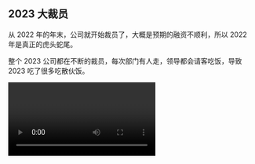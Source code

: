## 2023 大裁员

从 2022 年的年末，公司就开始裁员了，大概是预期的融资不顺利，所以 2022 年是真正的虎头蛇尾。

整个 2023 公司都在不断的裁员，每次部门有人走，领导都会请客吃饭，导致 2023 吃了很多吃散伙饭。

<video controls src="https://90s.oss-cn-hangzhou.aliyuncs.com/videos/%E6%95%A3%E4%BC%99%E9%A5%AD.mov" />

新加入我们部门的智明，之前是其他项目的组长，他说他是挨个送走部门的人的，散伙饭都吃胖了。

整个 2023 年是非常焦虑的，毕竟女儿刚出生，彼时还有车贷，车位也借了点钱，加上每月的房贷，四重压力集中一起。

每次新一轮裁员都担心有自己，此时并不是只有我们公司裁员，是整个互联网都在裁员，所以对于裁员后的工作情况很不乐观。

前面几轮裁员公司还能立刻赔偿 N + 1，最后两轮大裁员公司都没钱支付赔偿金了。都是以欠条的方式协商裁员，所以后面很多同事去劳动仲裁。（2024 年 12 月 26 日，也就是今天，森斌的赔偿款到账了，恭喜！）

好在我最终幸运的留下来了，我觉得是因为森斌主动申请离职（因为当时说主动申请的也有赔偿）导致我被留下来了。森斌是前端组的老员工且几乎所有模块都是之前他在负责的，我们都后面进来的都属于新人。

森斌出于对公司的失望以及个人的未来规划，觉得此时走对他是有最有益的。他的年份较久，N+1 比较可观。且他希望找个离家近一点的工作。所以他主动申请离职，前端部门最终留我。其他几位前端小伙伴在前面几轮裁员已经走了。

![](./2023/hsb.jpeg)
<Tip>记录一下曾经要好的小伙伴</Tip>

最终幸存的我，顺利的将车贷和车位的借款都还清了。所以无论如何，都要感谢公司，没有彻底垮掉，让我陷入困境。

2023 年年底，我们少数留下的几位员工，都进行了减薪，好在是可以保底 2W。（如果工资不足两万的保留原样，超过两万的按八折计算，但是保底 2W）。

整个裁员减薪的震荡就算落幕了，留下的人负重前行，因为要承接离职的人的所有事情，且公司还要赚钱赔偿给离职的同学。

来，说个好消息，我姐姐的房子终于落成搬迁了。

她们的拆迁房真的是费劲周折，前后等了 10 年，还是那句话，结果是好的，过程曲折了一些。 她们盖了 6 层楼的独栋洋房，有电梯。终于不用一家人反反复复的租房，搬迁了。

而且房子的位置非常好，学校包围，交通便利，我们都非常替她开心。

我们国庆回家刚好参加了乔迁宴，几乎所有堂兄弟姐妹都聚齐了。

![](./2023/1.jpeg)

2023 在整个互联网笼罩着阴郁气息的情况下，唯独我的宝贝女儿按部就班的成长起来了。

从刚开始在地上爬，然后扶着走路，到自己能走，这一年的变化太大了。

### 一月

还是个只会吃手手的小宝宝。

<HiVideo controls src="https://90s.oss-cn-hangzhou.aliyuncs.com/videos/yue-01.mov" />

### 二月

可以靠着玩了。

<Pictures>
<img loading="lazy" src="./2023/yue-02.jpeg" />
<img loading="lazy" src="./2023/yue-02-a.jpeg" />
</Pictures>

### 三月

迎来了一百天，也是在这天断奶的（不是彻底断，是让她接受奶瓶），那天折腾了好久。宝宝肚子从早上饿到下午，就是不碰奶嘴，给她奶嘴就大哭。最终实在饿得不行了，才开始喝奶。把大家心疼得不行。

![](./2023/yue-03.jpeg)

百日之后变化就特别快，也可以方便的带出去玩了。

<Pictures>
<img loading="lazy" src="./2023/yue-03a.jpeg" />
<img loading="lazy" src="./2023/yue-03b.jpeg" />
<img loading="lazy" src="./2023/yue-03c.jpeg" />
</Pictures>

### 四月

已经可以自己坐着了

<Pictures>
<img loading="lazy" src="./2023/yue-04a.jpeg" />
<img loading="lazy" src="./2023/yue-04b.jpeg" />
<img loading="lazy" src="./2023/yue-04c.jpeg" />
</Pictures>

带去做半周岁的体检，一切正常

<HiVideo controls src="https://90s.oss-cn-hangzhou.aliyuncs.com/videos/yue-04.mov" />

:::details 我要看一整年的

### 五月

开始磨牙了

<HiVideo controls src="https://90s.oss-cn-hangzhou.aliyuncs.com/videos/yue-05.mov" />

头发还是很短，已经可以轻松的单手抱着了。开始会爬了，我们给她安装了围栏，在里面爬着玩。

甚至可以带出去吃饭，可以独立坐宝宝椅了。带出去坐宝宝椅的那天，感觉真的是个大孩子了。

<Pictures>
<img loading="lazy" src="./2023/yue-05a.jpeg" />
<img loading="lazy" src="./2023/yue-05b.jpeg" />
<img loading="lazy" src="./2023/yue-05c.jpeg" />
<img loading="lazy" src="./2023/yue-05d.jpeg" />
<img loading="lazy" src="./2023/yue-05e.jpeg" />
<img loading="lazy" src="./2023/yue-05f.jpeg" />
</Pictures>
<Tip>人生第一次吃到杨梅</Tip>

### 六月

可以互动了

<HiVideo controls src="https://90s.oss-cn-hangzhou.aliyuncs.com/videos/yue-06.mov" />

六一儿童节的裙子，以及去打预防针悲伤的表情

<Pictures>
<img loading="lazy" src="./2023/yue-06a.jpeg" />
<img loading="lazy" src="./2023/yue-06b.jpeg" />
</Pictures>

### 七月

跃跃欲试的想走路了

<HiVideo controls src="https://90s.oss-cn-hangzhou.aliyuncs.com/videos/yue-07.mov" />

看样子是结交了一位好朋友了！这么热情的打招呼 🙋

<HiVideo controls src="https://90s.oss-cn-hangzhou.aliyuncs.com/videos/yue-07b.mov" />

### 八月

围栏困不住她了，精力充沛，需要释放，满地爬，满头大汗也要爬。

<HiVideo controls src="https://90s.oss-cn-hangzhou.aliyuncs.com/videos/yue-08.mov" />

### 九月

可以扶着走了，马上就要会独立走路了，非常喜欢这样推车，每天在奥莱的草坪推来推去，搞得满头是汗。

<HiVideo controls src="https://90s.oss-cn-hangzhou.aliyuncs.com/videos/yue-09.mov" />

![](./2023/yue-09.jpeg)

### 十月

会试探性的自己站着了。

<HiVideo controls src="https://90s.oss-cn-hangzhou.aliyuncs.com/videos/yue-10.mov" />

我们回老家给玥玥办了周岁宴。

<Pictures>
<img loading="lazy" src="./2023/yue-10.jpeg" />
<img loading="lazy" src="./2023/yue-10a.jpeg" />
<img loading="lazy" src="./2023/yue-10b.jpeg" />
<img loading="lazy" src="./2023/yue-10c.jpeg" />
<img loading="lazy" src="./2023/yue-10d.jpeg" />
<img loading="lazy" src="./2023/yue-10e.jpeg" />
<img loading="lazy" src="./2023/yue-10f.jpeg" />
</Pictures>

### 十一月

玥玥会走路啦！！！！

<HiVideo controls src="https://90s.oss-cn-hangzhou.aliyuncs.com/videos/yue-11.mov" />

### 十二月

我不仅能走，还能跑了！

<HiVideo controls src="https://90s.oss-cn-hangzhou.aliyuncs.com/videos/yue-12.mov" />

甚至天天都要出去玩，家里呆不住了。

<HiVideo src="https://90s.oss-cn-hangzhou.aliyuncs.com/videos/yue-12.mp4" />

:::

2023 就这样过去了，在裁员的大背景下，诚惶诚恐的度过了。

看着玥玥一天天长大，是当时我最大的精神支柱，再大的困难，也得坚持不是？

<script setup>
    import HiVideo from '../../../.vitepress/theme/components/hi-video.vue'
</script>
